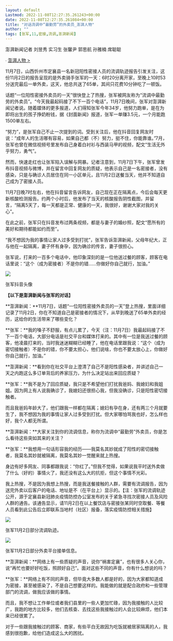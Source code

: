 ```yaml
---
layout: default
Lastmod: 2022-11-08T12:27:35.261243+00:00
date: 2022-11-08T12:27:35.261084+00:00
title: "对话流调中“最勤劳”的外卖员_澎湃人物"
author: ""
tags: [张军,11,密接,流调,澎湃新闻]
---
```


澎湃新闻记者 刘昱秀 实习生 张馨尹 郭思航 孙雅楠 席聪聪

∙ [澎湃人物 >](/list_25427)

11月7日，山西忻州市定襄县一名新冠阳性密接人员的流调轨迹报告引发关注，这份11月2日的报告呈现的是外卖骑手张军的一天：6时20分离开家，至晚上10时53分送完最后一单外卖，这天，他总共送了65单，其间只花费10分钟吃了一顿饭。

话题“一位阳性密接外卖员的一天”很快登上了热搜，张军被网友称为“流调中最勤劳的外卖员”。“今天我最起码接了不下一百个电话”，11月7日晚间，张军对澎湃新闻记者说。随着媒体的更多报道，人们得知张军今年34岁，他努力跑单，是在为即将出生的孩子挣奶粉钱，据《封面新闻》报道，张军一单赚3.5元，一个月能跑1500单左右。

“努力”，是张军自己不止一次提到的词。受到关注后，他在抖音回复网友时说：“成年人的生活哪有容易，如果自己都（不）努力，挺不住，你能靠谁。”7月，张军也曾在微信视频号里发布自己身着白衬衫与西装马甲的视频，配文“生活无外乎努力，勇气”。

然而，快速走红也让张军陷入误解与网暴。记者注意到，11月7日下午，张军曾发布抖音视频与微博，并在留言中回复网友的质疑，他表示自己是一名密接者，没有感染，只是与确诊人员居住在同一小区单元，且11月2日送餐当天，他并不知道自己成为了密接人员。

11月7日晚7时左右，他在抖音留言告诉网友，自己现在正在隔离点，今后会每天更新核酸检测报告。约两个小时后，他发布了当天的核酸报告阴性截图，并留言，“隔离5天了，每一天都是正常、健康的一天，我很好，谢谢大家对我的关心”。

在此之前，张军只在抖音发布过两条视频，都是与妻子的婚纱照，配文“愿所有的美好和期待都能如约而至”。

“我不想因为我的事情让家人过多受到打扰”，张军告诉澎湃新闻，父母年纪大，正与他在一起隔离，妻子怀有身孕，因为确诊的传言，妻子很担心。

张军说，打来的一百多个电话中，他印象深刻的是一位他送过餐的顾客，顾客在电话里说：“这个（成为密接者）不是你的错……你做好你自己就行，加油。”

![](https://images.weserv.nl/?url=https%3A//imagecloud.thepaper.cn/thepaper/image/224/259/108.jpg)

张军抖音头像

**【以下是澎湃新闻与张军的对话】**

**澎湃新闻：**11月7日，话题“一位阳性密接外卖员的一天”登上热搜，里面详细记录了11月2日，你在不知道自己是密接者的情况下，从早到晚送了65单外卖的经历，这给你的生活带来了哪些变化？

**张军：**我的嗓子不舒服，有点儿累了，今天（注：11月7日）我最起码接了不下一百个电话，大部分电话是社交平台和媒体打来的。其中有一位是我送过餐的顾客，他凌晨打来的，当时我迷迷糊糊已经睡了，他在电话里跟我说：“这个（成为密切接触者）不是你的错，你不要太担心，他们说啥，你也不要太放心上，你做好你自己就行，加油。”

**澎湃新闻：**看到你在社交平台上澄清了自己不是阳性感染者，并讲述自己一天之内跑这么多订单背后的养家压力，为什么决定站出来回应质疑？

**张军：**我不是为了回应质疑，我只是不希望他们打扰我爸妈、我媳妇和我姐姐。因为网上有人说我确诊了，我媳妇还很担心我，但我没确诊，只是阳性密切接触者。

而且我爸妈年龄大了，他们跟我一样都在隔离；媳妇有孕在身，还有两三个月就要生了，我不想因为我的事情让家人过多受到打扰。但大家哪怕骂我也好，怎么样也好，我个人都无所谓。

**澎湃新闻：**大家关注到你的流调信息，称你为流调中“最勤劳”外卖员，你是怎么看待这些突如其来的关注？

**张军：**我想用一句话形容我的经历——我莫名其妙就成了阳性的密切接触者，我莫名其妙就被隔离，我莫名其妙一觉醒来就上热搜。

身边有好多网友、同事都跟我说：“你红了。”但我不觉得，如果说我平时送外卖做了什么（好的）事情火了，我还没有这么大的抗拒，但这个事情不光彩。

我上热搜，不是因为我想上热搜，而是我送餐接触的人群，需要有流调报告，因为送完外卖以后客户的电话、地址是不（在平台上）显示的。【注：张军的流调轨迹公开，源于定襄县新冠肺炎疫情防控办公室发布的关于紧急寻找次密接人员及风险人群的通告。该通告显示，请11月2日在以上餐饮店与密接张某同时空取餐、等餐人员看到此公告后立即联系当地村（社区）报备，落实疫情防控相关措施】

![](https://images.weserv.nl/?url=https%3A//imagecloud.thepaper.cn/thepaper/image/224/259/109.jpg)

张军11月2日部分流调轨迹。

![](https://images.weserv.nl/?url=https%3A//imagecloud.thepaper.cn/thepaper/image/224/259/110.png)

张军11月2日部分外卖平台接单信息。

**澎湃新闻：**网络上有一些质疑的声音，说你“祸害定襄”，也有很多人关心你，说“再忙也要好好吃饭，照顾好自己”。面对这些不同的声音，你有什么想说的吗？

**张军：**网络上有不同的声音，但毕竟大多数人都是好的，因为大家都知道成为密接，甚至被感染了，不是自己想要这样的。我能做的就是配合政府和一些管理部门的流调，做我应该做的事情。

而且，我不想让工作单位或者我们县里的一些人更加忙碌，因为我接触的人比较广，我跑的地方比较多，他们去核查、去找这些我接触过的人会比较麻烦，他们本来已经很累了。

对于一些跟我接触过的顾客、商家，有些平白无故因为吃饭就被居家隔离的人，我感到很抱歉，给他们造成这么大的困扰。

